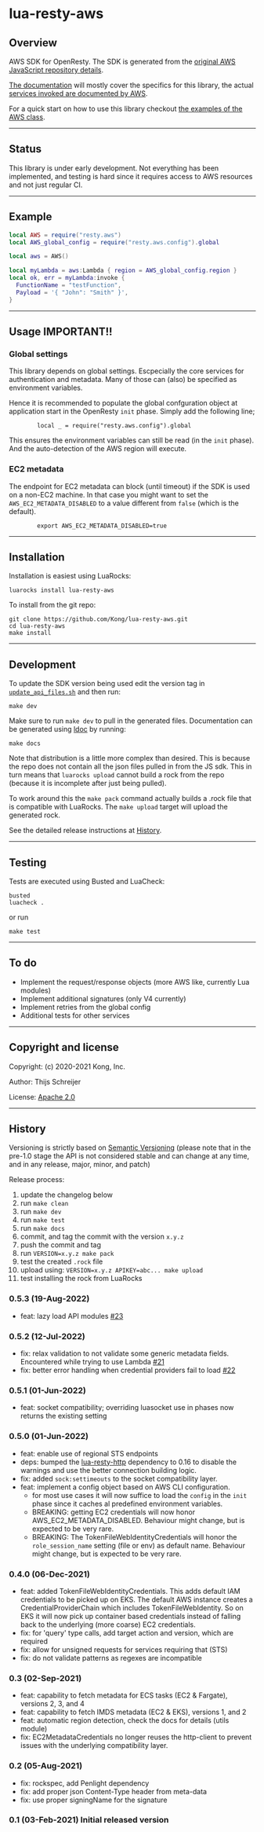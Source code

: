 # lua-resty-aws


## Overview

AWS SDK for OpenResty. The SDK is generated from the [original AWS JavaScript
repository details](https://github.com/aws/aws-sdk-js/tree/master/apis).

[The documentation](https://kong.github.io/lua-resty-aws/topics/README.md.html)
will mostly cover the specifics for this library, the actual
[services invoked are documented by AWS](https://docs.aws.amazon.com/AWSJavaScriptSDK/latest/).

For a quick start on how to use this library checkout
[the examples of the AWS class](https://kong.github.io/lua-resty-aws/classes/AWS.html).

---

## Status

This library is under early development. Not everything has been implemented,
and testing is hard since it requires access to AWS resources and not just
regular CI.

---

## Example

```lua
local AWS = require("resty.aws")
local AWS_global_config = require("resty.aws.config").global

local aws = AWS()

local myLambda = aws:Lambda { region = AWS_global_config.region }
local ok, err = myLambda:invoke {
  FunctionName = "testFunction",
  Payload = '{ "John": "Smith" }',
}
```

---

## Usage IMPORTANT!!

### Global settings

This library depends on global settings. Escpecially the core services for authentication
and metadata. Many of those can (also) be specified as environment variables.

Hence it is recommended to populate the global confguration object at application start
in the OpenResty `init` phase. Simply add the following line;

```
        local _ = require("resty.aws.config").global
```

This ensures the environment variables can still be read (in the `init` phase). And
the auto-detection of the AWS region will execute.

### EC2 metadata

The endpoint for EC2 metadata can block (until timeout) if the SDK is used on a non-EC2
machine. In that case you might want to set the `AWS_EC2_METADATA_DISABLED` to a value
different from `false` (which is the default).

```
        export AWS_EC2_METADATA_DISABLED=true
```


---

## Installation

Installation is easiest using LuaRocks:

    luarocks install lua-resty-aws

To install from the git repo:

    git clone https://github.com/Kong/lua-resty-aws.git
    cd lua-resty-aws
    make install

---

## Development

To update the SDK version being used edit the version tag in [`update_api_files.sh`](https://github.com/Kong/lua-resty-aws/blob/main/update_api_files.sh)
and then run:

    make dev

Make sure to run `make dev` to pull in the generated files. Documentation can be
generated using [ldoc](https://github.com/lunarmodules/LDoc) by running:

    make docs

Note that distribution is a little more complex than desired. This is because the
repo does not contain all the json files pulled in from the JS sdk. This in turn
means that `luarocks upload` cannot build a rock from the repo (because it is
incomplete after just being pulled).

To work around this the `make pack` command actually builds a .rock file that
is compatible with LuaRocks. The `make upload` target will upload the generated
rock.

See the detailed release instructions at [History](#history).

---

## Testing

Tests are executed using Busted and LuaCheck:

    busted
    luacheck .

or run

    make test

---

## To do

- Implement the request/response objects (more AWS like, currently Lua modules)
- Implement additional signatures (only V4 currently)
- Implement retries from the global config
- Additional tests for other services

---

## Copyright and license

Copyright: (c) 2020-2021 Kong, Inc.

Author: Thijs Schreijer

License: [Apache 2.0](https://github.com/Kong/lua-resty-aws/blob/main/LICENSE)

---

## History

Versioning is strictly based on [Semantic Versioning](https://semver.org/) (please
note that in the pre-1.0 stage the API is not considered stable and can change at
any time, and in any release, major, minor, and patch)

Release process:

1. update the changelog below
1. run `make clean`
1. run `make dev`
1. run `make test`
1. run `make docs`
1. commit, and tag the commit with the version `x.y.z`
1. push the commit and tag
1. run `VERSION=x.y.z make pack`
1. test the created `.rock` file
1. upload using: `VERSION=x.y.z APIKEY=abc... make upload`
1. test installing the rock from LuaRocks


### 0.5.3 (19-Aug-2022)

 - feat: lazy load API modules
   [#23](https://github.com/Kong/lua-resty-aws/pull/23)

### 0.5.2 (12-Jul-2022)

 - fix: relax validation to not validate some generic metadata fields. Encountered
   while trying to use Lambda [#21](https://github.com/Kong/lua-resty-aws/pull/21)
 - fix: better error handling when credential providers fail to load
   [#22](https://github.com/Kong/lua-resty-aws/pull/22)

### 0.5.1 (01-Jun-2022)

 - feat: socket compatibility; overriding luasocket use in phases now returns
   the existing setting

### 0.5.0 (01-Jun-2022)

 - feat: enable use of regional STS endpoints
 - deps: bumped the [lua-resty-http](https://github.com/ledgetech/lua-resty-http)
   dependency to 0.16 to disable the warnings and use the better connection building logic.
 - fix: added `sock:settimeouts` to the socket compatibility layer.
 - feat: implement a config object based on AWS CLI configuration.
   - for most use cases it will now suffice to load the `config` in the `init` phase
     since it caches al predefined environment variables.
   - BREAKING: getting EC2 credentials will now honor AWS_EC2_METADATA_DISABLED.
     Behaviour might change, but is expected to be very rare.
   - BREAKING: The TokenFileWebIdentityCredentials
     will honor the `role_session_name` setting (file or env) as default name.
     Behaviour might change, but is expected to be very rare.


### 0.4.0 (06-Dec-2021)

 - feat: added TokenFileWebIdentityCredentials. This adds default IAM credentials
   to be picked up on EKS. The default AWS instance creates a CredentialProviderChain
   which includes TokenFileWebIdentity. So on EKS it will now pick up container
   based credentials instead of falling back to the underlying (more coarse) EC2
   credentials.
 - fix: for 'query' type calls, add target action and version, which are required
 - fix: allow for unsigned requests for services requiring that (STS)
 - fix: do not validate patterns as regexes are incompatible

### 0.3 (02-Sep-2021)

 - feat: capability to fetch metadata for ECS tasks (EC2 & Fargate), versions 2, 3, and 4
 - feat: capability to fetch IMDS metadata (EC2 & EKS), versions 1, and 2
 - feat: automatic region detection, check the docs for details (utils module)
 - fix: EC2MetadataCredentials no longer reuses the http-client to prevent issues
   with the underlying compatibility layer.

### 0.2 (05-Aug-2021)

 - fix: rockspec, add Penlight dependency
 - fix: add proper json Content-Type header from meta-data
 - fix: use proper signingName for the signature

### 0.1 (03-Feb-2021) Initial released version
